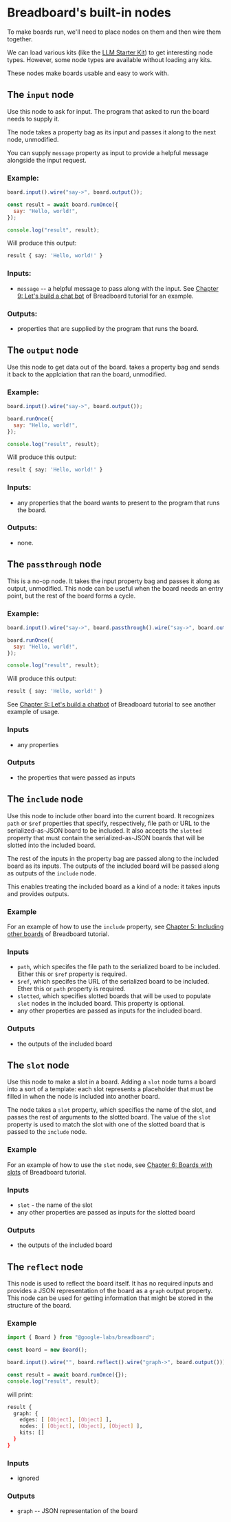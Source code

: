 # Breadboard's built-in nodes

To make boards run, we'll need to place nodes on them and then wire them together.

We can load various kits (like the [LLM Starter Kit](https://github.com/google/labs-prototypes/tree/main/seeds/llm-starter)) to get interesting node types. However, some node types are available without loading any kits.

These nodes make boards usable and easy to work with.

## The `input` node

Use this node to ask for input. The program that asked to run the board needs to supply it.

The node takes a property bag as its input and passes it along to the next node, unmodified.

You can supply `message` property as input to provide a helpful message alongside the input request.

### Example:

```js
board.input().wire("say->", board.output());

const result = await board.runOnce({
  say: "Hello, world!",
});

console.log("result", result);
```

Will produce this output:

```sh
result { say: 'Hello, world!' }
```

### Inputs:

- `message` -- a helpful message to pass along with the input. See [Chapter 9: Let's build a chat bot](https://github.com/google/labs-prototypes/tree/main/seeds/breadboard/docs/tutorial#chapter-9-lets-build-a-chat-bot) of Breadboard tutorial for an example.

### Outputs:

- properties that are supplied by the program that runs the board.

## The `output` node

Use this node to get data out of the board. takes a property bag and sends it back to the applciation that ran the board, unmodified.

### Example:

```js
board.input().wire("say->", board.output());

board.runOnce({
  say: "Hello, world!",
});

console.log("result", result);
```

Will produce this output:

```sh
result { say: 'Hello, world!' }
```

### Inputs:

- any properties that the board wants to present to the program that runs the board.

### Outputs:

- none.

## The `passthrough` node

This is a no-op node. It takes the input property bag and passes it along as output, unmodified. This node can be useful when the board needs an entry point, but the rest of the board forms a cycle.

### Example:

```js
board.input().wire("say->", board.passthrough().wire("say->", board.output()));

board.runOnce({
  say: "Hello, world!",
});

console.log("result", result);
```

Will produce this output:

```sh
result { say: 'Hello, world!' }
```

See [Chapter 9: Let's build a chatbot](https://github.com/google/labs-prototypes/tree/main/seeds/breadboard/docs/tutorial#chapter-9-lets-build-a-chat-bot) of Breadboard tutorial to see another example of usage.

### Inputs

- any properties

### Outputs

- the properties that were passed as inputs

## The `include` node

Use this node to include other board into the current board. It recognizes `path` or `$ref` properties that specify, respectively, file path or URL to the serialized-as-JSON board to be included. It also accepts the `slotted` property that must contain the serialized-as-JSON boards that will be slotted into the included board.

The rest of the inputs in the property bag are passed along to the included board as its inputs. The outputs of the included board will be passed along as outputs of the `include` node.

This enables treating the included board as a kind of a node: it takes inputs and provides outputs.

### Example

For an example of how to use the `include` property, see [Chapter 5: Including other boards](https://github.com/google/labs-prototypes/tree/main/seeds/breadboard/docs/tutorial#chapter-5-including-other-boards) of Breadboard tutorial.

### Inputs

- `path`, which specifes the file path to the serialized board to be included. Either this or `$ref` property is required.
- `$ref`, which specifes the URL of the serialized board to be included. Ether this or `path` property is required.
- `slotted`, which specifies slotted boards that will be used to populate `slot` nodes in the included board. This property is optional.
- any other properties are passed as inputs for the included board.

### Outputs

- the outputs of the included board

## The `slot` node

Use this node to make a slot in a board. Adding a `slot` node turns a board into a sort of a template: each slot represents a placeholder that must be filled in when the node is included into another board.

The node takes a `slot` property, which specifies the name of the slot, and passes the rest of arguments to the slotted board. The value of the `slot` property is used to match the slot with one of the slotted board that is passed to the `include` node.

### Example

For an example of how to use the `slot` node, see [Chapter 6: Boards with slots](https://github.com/google/labs-prototypes/tree/main/seeds/breadboard/docs/tutorial#chapter-6-boards-with-slots) of Breadboard tutorial.

### Inputs

- `slot` - the name of the slot
- any other properties are passed as inputs for the slotted board

### Outputs

- the outputs of the included board

## The `reflect` node

This node is used to reflect the board itself. It has no required inputs and provides a JSON representation of the board as a `graph` output property. This node can be used for getting information that might be stored in the structure of the board.

### Example

```js
import { Board } from "@google-labs/breadboard";

const board = new Board();

board.input().wire("", board.reflect().wire("graph->", board.output()));

const result = await board.runOnce({});
console.log("result", result);
```

will print:

```sh
result {
  graph: {
    edges: [ [Object], [Object] ],
    nodes: [ [Object], [Object], [Object] ],
    kits: []
  }
}
```

### Inputs

- ignored

### Outputs

- `graph` -- JSON representation of the board
